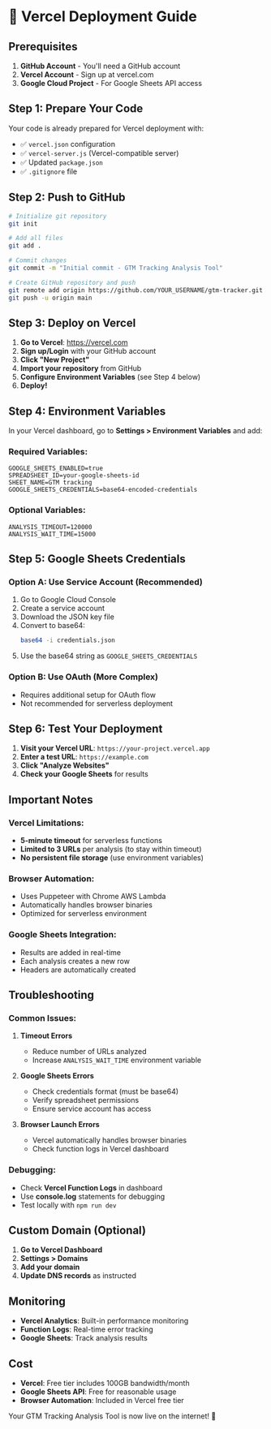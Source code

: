 # 🚀 Vercel Deployment Guide

## Prerequisites

1. **GitHub Account** - You'll need a GitHub account
2. **Vercel Account** - Sign up at vercel.com
3. **Google Cloud Project** - For Google Sheets API access

## Step 1: Prepare Your Code

Your code is already prepared for Vercel deployment with:
- ✅ `vercel.json` configuration
- ✅ `vercel-server.js` (Vercel-compatible server)
- ✅ Updated `package.json`
- ✅ `.gitignore` file

## Step 2: Push to GitHub

```bash
# Initialize git repository
git init

# Add all files
git add .

# Commit changes
git commit -m "Initial commit - GTM Tracking Analysis Tool"

# Create GitHub repository and push
git remote add origin https://github.com/YOUR_USERNAME/gtm-tracker.git
git push -u origin main
```

## Step 3: Deploy on Vercel

1. **Go to Vercel**: https://vercel.com
2. **Sign up/Login** with your GitHub account
3. **Click "New Project"**
4. **Import your repository** from GitHub
5. **Configure Environment Variables** (see Step 4 below)
6. **Deploy!**

## Step 4: Environment Variables

In your Vercel dashboard, go to **Settings > Environment Variables** and add:

### Required Variables:
```
GOOGLE_SHEETS_ENABLED=true
SPREADSHEET_ID=your-google-sheets-id
SHEET_NAME=GTM tracking
GOOGLE_SHEETS_CREDENTIALS=base64-encoded-credentials
```

### Optional Variables:
```
ANALYSIS_TIMEOUT=120000
ANALYSIS_WAIT_TIME=15000
```

## Step 5: Google Sheets Credentials

### Option A: Use Service Account (Recommended)
1. Go to Google Cloud Console
2. Create a service account
3. Download the JSON key file
4. Convert to base64:
   ```bash
   base64 -i credentials.json
   ```
5. Use the base64 string as `GOOGLE_SHEETS_CREDENTIALS`

### Option B: Use OAuth (More Complex)
- Requires additional setup for OAuth flow
- Not recommended for serverless deployment

## Step 6: Test Your Deployment

1. **Visit your Vercel URL**: `https://your-project.vercel.app`
2. **Enter a test URL**: `https://example.com`
3. **Click "Analyze Websites"**
4. **Check your Google Sheets** for results

## Important Notes

### Vercel Limitations:
- **5-minute timeout** for serverless functions
- **Limited to 3 URLs** per analysis (to stay within timeout)
- **No persistent file storage** (use environment variables)

### Browser Automation:
- Uses Puppeteer with Chrome AWS Lambda
- Automatically handles browser binaries
- Optimized for serverless environment

### Google Sheets Integration:
- Results are added in real-time
- Each analysis creates a new row
- Headers are automatically created

## Troubleshooting

### Common Issues:

1. **Timeout Errors**
   - Reduce number of URLs analyzed
   - Increase `ANALYSIS_WAIT_TIME` environment variable

2. **Google Sheets Errors**
   - Check credentials format (must be base64)
   - Verify spreadsheet permissions
   - Ensure service account has access

3. **Browser Launch Errors**
   - Vercel automatically handles browser binaries
   - Check function logs in Vercel dashboard

### Debugging:
- Check **Vercel Function Logs** in dashboard
- Use **console.log** statements for debugging
- Test locally with `npm run dev`

## Custom Domain (Optional)

1. **Go to Vercel Dashboard**
2. **Settings > Domains**
3. **Add your domain**
4. **Update DNS records** as instructed

## Monitoring

- **Vercel Analytics**: Built-in performance monitoring
- **Function Logs**: Real-time error tracking
- **Google Sheets**: Track analysis results

## Cost

- **Vercel**: Free tier includes 100GB bandwidth/month
- **Google Sheets API**: Free for reasonable usage
- **Browser Automation**: Included in Vercel free tier

Your GTM Tracking Analysis Tool is now live on the internet! 🎉
